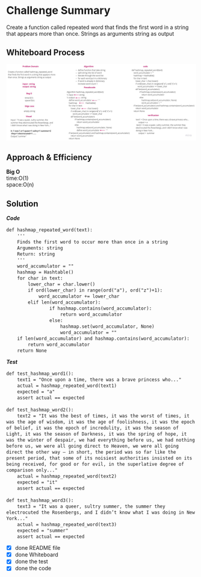 # Challenge Summary
Create a function called repeated word that finds the first word in a string that appears more than once. Strings as arguments string as output
## Whiteboard Process
![pic](/hashmap-repeated-word/assets/hashmap.jpg)
## Approach & Efficiency
**Big O**<br>
time:O(1)<br>
space:O(n)<br> 
## Solution
***Code***
```
def hashmap_repeated_word(text):
    '''
    Finds the first word to occur more than once in a string
    Arguments: string
    Return: string
    '''
    word_accumulator = ""
    hashmap = Hashtable()
    for char in text:
        lower_char = char.lower()
        if ord(lower_char) in range(ord("a"), ord("z")+1):
            word_accumulator += lower_char
        elif len(word_accumulator):
                if hashmap.contains(word_accumulator):
                    return word_accumulator
                else:
                    hashmap.set(word_accumulator, None)
                    word_accumulator = ""
    if len(word_accumulator) and hashmap.contains(word_accumulator):
        return word_accumulator
    return None
```
***Test***  
```
def test_hashmap_word1():
    text1 = "Once upon a time, there was a brave princess who..."
    actual = hashmap_repeated_word(text1)
    expected = "a"
    assert actual == expected

def test_hashmap_word2():
    text2 = "It was the best of times, it was the worst of times, it was the age of wisdom, it was the age of foolishness, it was the epoch of belief, it was the epoch of incredulity, it was the season of Light, it was the season of Darkness, it was the spring of hope, it was the winter of despair, we had everything before us, we had nothing before us, we were all going direct to Heaven, we were all going direct the other way – in short, the period was so far like the present period, that some of its noisiest authorities insisted on its being received, for good or for evil, in the superlative degree of comparison only..."
    actual = hashmap_repeated_word(text2)
    expected = "it"
    assert actual == expected

def test_hashmap_word3():
    text3 = "It was a queer, sultry summer, the summer they electrocuted the Rosenbergs, and I didn’t know what I was doing in New York..."
    actual = hashmap_repeated_word(text3)
    expected = "summer"
    assert actual == expected
```
- [x] done README file   
- [x] done Whiteboard
- [x] done the test 
- [x] done the code 